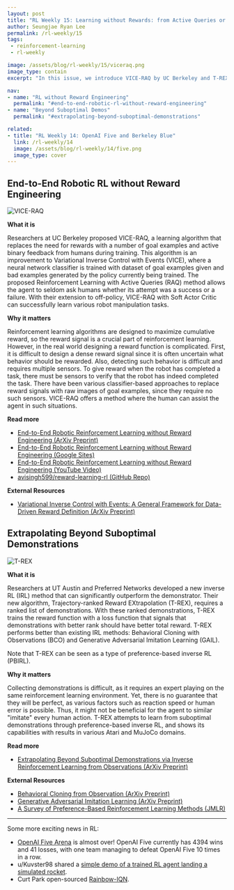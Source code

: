 ```yaml
---
layout: post
title: "RL Weekly 15: Learning without Rewards: from Active Queries or Suboptimal Demonstrations"
author: Seungjae Ryan Lee
permalink: /rl-weekly/15
tags:
 - reinforcement-learning
 - rl-weekly

image: /assets/blog/rl-weekly/15/viceraq.png
image_type: contain
excerpt: "In this issue, we introduce VICE-RAQ by UC Berkeley and T-REX by UT Austin and Preferred Networks. VICE-RAQ trains a classifier to infer rewards from goal examples and active querying. T-REX learns reward functions from suboptimal demonstrations ranked by humans."

nav:
- name: "RL without Reward Engineering"
  permalink: "#end-to-end-robotic-rl-without-reward-engineering"
- name: "Beyond Suboptimal Demos"
  permalink: "#extrapolating-beyond-suboptimal-demonstrations"

related:
- title: "RL Weekly 14: OpenAI Five and Berkeley Blue"
  link: /rl-weekly/14
  image: /assets/blog/rl-weekly/14/five.png
  image_type: cover
---
```



## End-to-End Robotic RL without Reward Engineering

<div class="w60" style="margin: 10px auto;">
  <img src="{{ absolute_url }}/assets/blog/rl-weekly/15/viceraq.png" alt="VICE-RAQ">
</div>

**What it is**

Researchers at UC Berkeley proposed VICE-RAQ, a learning algorithm that replaces the need for rewards with a number of goal examples and active binary feedback from humans during training. This algorithm is an improvement to Variational Inverse Control with Events (VICE), where a neural network classifier is trained with dataset of goal examples given and bad examples generated by the policy currently being trained. The proposed Reinforcement Learning with Active Queries (RAQ) method allows the agent to seldom ask humans whether its attempt was a success or a failure. With their extension to off-policy, VICE-RAQ with Soft Actor Critic can successfully learn various robot manipulation tasks.

**Why it matters**

Reinforcement learning algorithms are designed to maximize cumulative reward, so the reward signal is a crucial part of reinforcement learning. However, in the real world designing a reward function is complicated. First, it is difficult to design a dense reward signal since it is often uncertain what behavior should be rewarded. Also, detecting such behavior is difficult and requires multiple sensors. To give reward when the robot has completed a task, there must be sensors to verify that the robot has indeed completed the task. There have been various classifier-based approaches to replace reward signals with raw images of goal examples, since they require no such sensors. VICE-RAQ offers a method where the human can assist the agent in such situations.

**Read more**

- [End-to-End Robotic Reinforcement Learning without Reward Engineering (ArXiv Preprint)](https://arxiv.org/abs/1904.07854)
- [End-to-End Robotic Reinforcement Learning without Reward Engineering (Google Sites)](https://sites.google.com/view/reward-learning-rl/)
- [End-to-End Robotic Reinforcement Learning without Reward Engineering (YouTube Video)](https://www.youtube.com/watch?v=9pWJzb4G-CA)
- [avisingh599/reward-learning-rl (GitHub Repo)](https://github.com/avisingh599/reward-learning-rl)

**External Resources**

- [Variational Inverse Control with Events: A General Framework for Data-Driven Reward Definition (ArXiv Preprint)](https://arxiv.org/abs/1805.11686)

## Extrapolating Beyond Suboptimal Demonstrations

<div class="w60" style="margin: 10px auto;">
  <img src="{{ absolute_url }}/assets/blog/rl-weekly/15/trex.png" alt="T-REX">
</div>

**What it is**

Researchers at UT Austin and Preferred Networks developed a new inverse RL (IRL) method that can significantly outperform the demonstrator. Their new algorithm, Trajectory-ranked Reward EXtrapolation (T-REX), requires a ranked list of demonstrations. With these ranked demonstrations, T-REX trains the reward function with a loss function that signals that demonstrations with better rank should have better total reward. T-REX performs better than existing IRL methods: Behavioral Cloning with Observations (BCO) and Generative Adversarial Imitation Learning (GAIL).

Note that T-REX can be seen as a type of preference-based inverse RL (PBIRL).

**Why it matters**

Collecting demonstrations is difficult, as it requires an expert playing on the same reinforcement learning environment. Yet, there is no guarantee that they will be perfect, as various factors such as reaction speed or human error is possible. Thus, it might not be beneficial for the agent to similar "imitate" every human action. T-REX attempts to learn from suboptimal demonstrations through preference-based inverse RL, and shows its capabilities with  results in various Atari and MuJoCo domains.


**Read more**

- [Extrapolating Beyond Suboptimal Demonstrations via Inverse Reinforcement Learning from Observations (ArXiv Preprint)](https://arxiv.org/abs/1904.06387)

**External Resources**

- [Behavioral Cloning from Observation (ArXiv Preprint)](https://arxiv.org/abs/1805.01954)
- [Generative Adversarial Imitation Learning (ArXiv Preprint)](https://arxiv.org/abs/1606.03476)
- [A Survey of Preference-Based Reinforcement Learning Methods (JMLR)](http://jmlr.org/papers/v18/16-634.html)

---

Some more exciting news in RL:

- [OpenAI Five Arena](https://arena.openai.com/#/results) is almost over! OpenAI Five currently has 4394 wins and 41 losses, with one team managing to defeat OpenAI Five 10 times in a row.
- u/Kuvster98 shared a [simple demo of a trained RL agent landing a simulated rocket](https://1329d3ec-452a-48f4-8599-2f1102f4bdbb.htmlpasta.com/).
- Curt Park open-sourced [Rainbow-IQN](https://www.reddit.com/r/MachineLearning/comments/bewcp6/p_rainbowiqn_that_reaches_the_perfect_score_21_on/).
